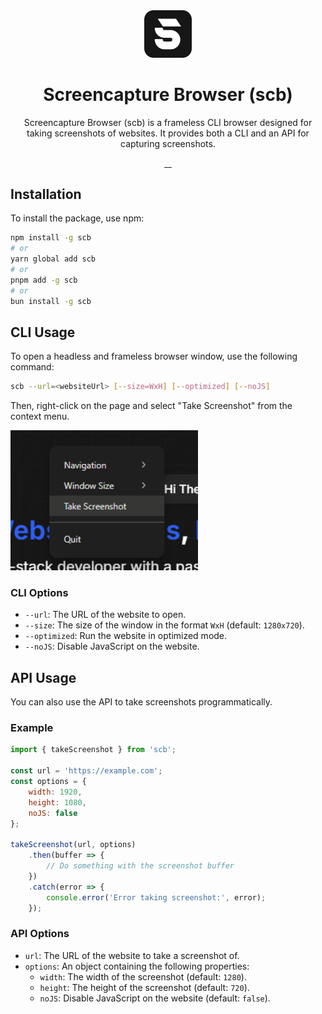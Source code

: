 <div align="center">
  <picture>
      <img src="./assets/logo_rounded.png" width="15%" style="max-width: 75%;">
  </picture>
  <h1>Screencapture Browser (scb)</h1>
  <p>Screencapture Browser (scb) is a frameless CLI browser designed for taking screenshots of websites. It provides both a CLI and an API for capturing screenshots.</p>

  <p align="center">
  <a aria-label="NPM version" href="https://www.npmjs.com/package/scb">
    <img alt="" src="https://img.shields.io/npm/v/scb.svg?style=for-the-badge&labelColor=0e0a07">
  </a>
  <a aria-label="Size" href="https://www.npmjs.com/package/scb">
    <img alt="" src="https://img.shields.io/npm/unpacked-size/scb?style=for-the-badge&labelColor=0e0a07">
  </a>
  <a aria-label="NPM Downloads" href="https://www.npmjs.com/package/scb">
    <img alt="" src="https://img.shields.io/npm/dt/scb.svg?style=for-the-badge&labelColor=0e0a07">
  </a>
    <a aria-label="License" href="https://www.npmjs.com/package/scb">
    <img alt="" src="https://img.shields.io/npm/l/scb?style=for-the-badge&labelColor=0e0a07">
    </a>
</p>
</div>

## Installation

To install the package, use npm:

```bash
npm install -g scb
# or
yarn global add scb
# or
pnpm add -g scb
# or
bun install -g scb
```

## CLI Usage

To open a headless and frameless browser window, use the following command:

```bash
scb --url=<websiteUrl> [--size=WxH] [--optimized] [--noJS]
```

Then, right-click on the page and select "Take Screenshot" from the context menu.

<img src="./images/contextmenu.png" alt="Context menu" width="300">

### CLI Options

- `--url`: The URL of the website to open.
- `--size`: The size of the window in the format `WxH` (default: `1280x720`).
- `--optimized`: Run the website in optimized mode.
- `--noJS`: Disable JavaScript on the website.

## API Usage

You can also use the API to take screenshots programmatically.

### Example

```js
import { takeScreenshot } from 'scb';

const url = 'https://example.com';
const options = {
    width: 1920,
    height: 1080,
    noJS: false
};

takeScreenshot(url, options)
    .then(buffer => {
        // Do something with the screenshot buffer
    })
    .catch(error => {
        console.error('Error taking screenshot:', error);
    });
```

### API Options

- `url`: The URL of the website to take a screenshot of.
- `options`: An object containing the following properties:
  - `width`: The width of the screenshot (default: `1280`).
  - `height`: The height of the screenshot (default: `720`).
  - `noJS`: Disable JavaScript on the website (default: `false`).